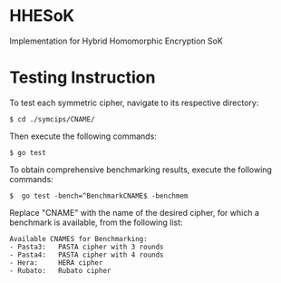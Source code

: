 # HHESoK
Implementation for Hybrid Homomorphic Encryption SoK

# Testing Instruction
To test each symmetric cipher, navigate to its respective directory:

    $ cd ./symcips/CNAME/

Then execute the following commands:

    $ go test

To obtain comprehensive benchmarking results, execute the following commands:

    $  go test -bench=^BenchmarkCNAME$ -benchmem

Replace "CNAME" with the name of the desired cipher, for which a benchmark is
available, from the following list:

    Available CNAMES for Benchmarking:
    - Pasta3:   PASTA cipher with 3 rounds
    - Pasta4:   PASTA cipher with 4 rounds
    - Hera:     HERA cipher
    - Rubato:   Rubato cipher
